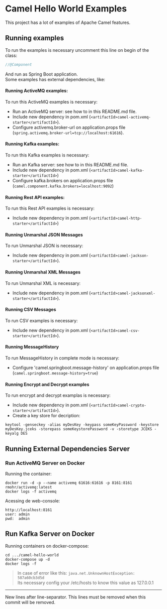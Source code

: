 # Camel Hello World Examples

This project has a lot of examples of Apache Camel features.

## Running examples

To run the examples is necessary uncomment this line on begin of the class:

```java
//@Component
```
And run as Spring Boot application.  
Some examples has external dependencies, like:

#### Running ActiveMQ examples:
To run this ActiveMQ examples is necessary:  

* Run an ActiveMQ server: see how to in this README.md file.
* Include new dependency in pom.xml (`<artifactId>camel-activemq-starter</artifactId>`).
* Configure activemq.broker-url on application.props file (`spring.activemq.broker-url=tcp://localhost:61616`).

#### Running Kafka examples:
To run this Kafka examples is necessary:  

* Run an Kafka server: see how to in this README.md file.
* Include new dependency in pom.xml (`<artifactId>camel-kafka-starter</artifactId>`)
* Configure kafka.brokers on application.props file (`camel.component.kafka.brokers=localhost:9092`)

#### Running Rest API examples:
To run this Rest API examples is necessary:  
* Include new dependency in pom.xml (`<artifactId>camel-http-starter</artifactId>`)


#### Running Unmarshal JSON Messages
To run Unmarshal JSON is necessary:

* Include new dependency in pom.xml (`<artifactId>camel-jackson-starter</artifactId>`).

#### Running Unmarshal XML Messages
To run Unmarshal XML is necessary:

* Include new dependency in pom.xml (`<artifactId>camel-jacksonxml-starter</artifactId>`).

#### Running CSV Messages
To run CSV examples is necessary:

* Include new dependency in pom.xml (`<artifactId>camel-csv-starter</artifactId>`).

#### Running MessageHistory
To run MessageHistory in complete mode is necessary:

* Configure 'camel.springboot.message-history' on application.props file (`camel.springboot.message-history=true`)

#### Running Encrypt and Decrypt examples
To run encrypt and decrypt examplas is necessary:

* Include new dependency in pom.xml (`<artifactId>camel-crypto-starter</artifactId>`).
* Create a key store for decription: 

```
keytool -genseckey -alias myDesKey -keypass someKeyPassword -keystore myDesKey.jceks -storepass someKeystorePassword -v -storetype JCEKS -keyalg DES
```


## Running External Dependencies Server

### Run ActiveMQ Server on Docker

Running the container:

```
docker run -d -p --name activemq 61616:61616 -p 8161:8161 rmohr/activemq:latest
docker logs -f activemq
```
Acessing de web-console:

```
http://localhost:8161
user: admin
pwd:  admin
```

## Run Kafka Server on Docker

Running containers on docker-compose:

```
cd .../camel-hello-world
docker-compose up -d
docker logs -f
```

> In case of error like this: `java.net.UnknownHostException: 587a60cb3d5d`  
Its necessary config your /etc/hosts to know this value as 127.0.0.1

-----------------------------------------------------
New lines after line-separator. This lines must be
removed when this commit will be removed.
